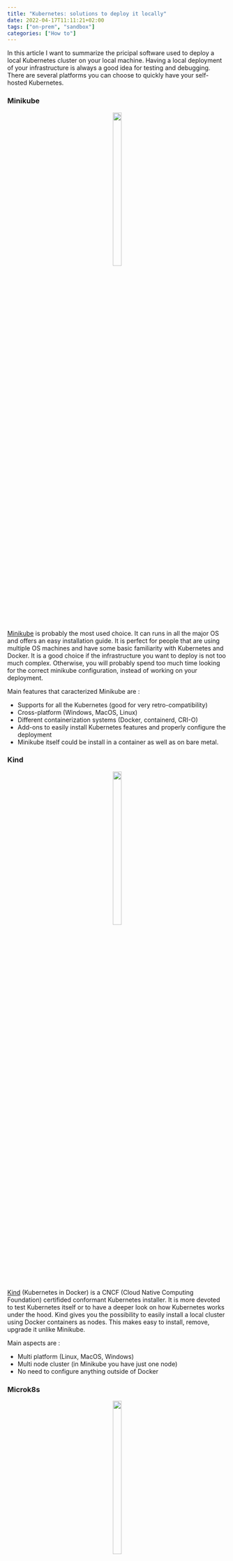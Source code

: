 ```yaml
---
title: "Kubernetes: solutions to deploy it locally"
date: 2022-04-17T11:11:21+02:00
tags: ["on-prem", "sandbox"]
categories: ["How to"]
---
```


In this article I want to summarize the pricipal software used to deploy a
local Kubernetes cluster on your local machine.
Having a local deployment of your infrastructure is always a good idea for testing and
debugging.
There are several platforms you can choose to quickly have your self-hosted
Kubernetes.


### Minikube

<p align="center">
  <img src="https://miro.medium.com/max/800/0*KzqL3xqmXzV5PPjX.png" width="20%" height="30%">
</p>

[Minikube](https://minikube.sigs.k8s.io/docs/start/) is probably the most used choice. It can runs in all the major OS and
offers an easy installation guide.
It is perfect for people that are using multiple OS machines and have some basic familiarity with Kubernetes and Docker.
It is a good choice if the infrastructure you want to deploy is not too much complex. Otherwise, you will probably spend too much time looking for the correct minikube configuration, instead of working on your deployment.

Main features that caracterized Minikube are :

- Supports for all the Kubernetes (good for very retro-compatibility)
- Cross-platform (Windows, MacOS, Linux)
- Different containerization systems (Docker, containerd, CRI-O)
- Add-ons to easily install Kubernetes features and properly configure the deployment
- Minikube itself could be install in a container as well as on bare metal.


### Kind

<p align="center">
  <img src="https://d33wubrfki0l68.cloudfront.net/d0c94836ab5b896f29728f3c4798054539303799/9f948/logo/logo.png" width="20%" height="30%">
</p>

[Kind](https://kind.sigs.k8s.io/docs/user/quick-start/) (Kubernetes in Docker) is a CNCF (Cloud Native Computing Foundation) certifided conformant Kubernetes installer. It is more devoted to test Kubernetes itself or to have a deeper look on how Kubernetes works under the hood.
Kind gives you the possibility to easily install a local cluster using Docker containers as nodes. This makes easy to install, remove, upgrade it unlike Minikube.

Main aspects are :

- Multi platform (Linux, MacOS, Windows)
- Multi node cluster (in Minikube you have just one node)
- No need to configure anything outside of Docker


### Microk8s

<p align="center">
  <img src="https://dashboard.snapcraft.io/site_media/appmedia/2018/11/b8a85a31-MicroK8s_SnapStore_icon.png" width="20%" height="30%">
</p>

[Microk8s](https://ubuntu.com/tutorials/install-a-local-kubernetes-with-microk8s?gclid=Cj0KCQjw37iTBhCWARIsACBt1IyB4QUogBpRlNU76BTm80LLFmBl1aK6Qn3NwQdwBOy6Lfvy4mZpYRwaAuSsEALw_wcB#1-overview) is also a CNCF certifided installer for Kubernetes. It is a fully contained platform, all the pieces needed are wrapped in a single package. For this reason it is isolated from other tools of your machine. As for kind, also Microk8s is very easy to install and remove.
It is relatively new, so it could be unstable, but seems promising.

Main points of Microk8s :

- Multi platform BUT on Linux via snap, on MacOs via brew and using an installer for Windows
- Multi node cluster, each Linux instances connected to the master could be a node of the cluster.
- Add-ons, as for Minikube there are a set of customizable features.
